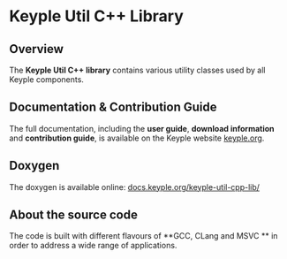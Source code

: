 # Keyple Util C++ Library

## Overview

The **Keyple Util C++ library** contains various utility classes used by all Keyple components.

## Documentation & Contribution Guide

The full documentation, including the **user guide**, **download information** and **contribution guide**, is available on the Keyple website [keyple.org](https://keyple.org).

## Doxygen

The doxygen is available online: [docs.keyple.org/keyple-util-cpp-lib/](https://docs.keyple.org/keyple-util-cpp-lib/)

## About the source code

The code is built with different flavours of **GCC, CLang and MSVC ** in order to address a wide range of applications.
